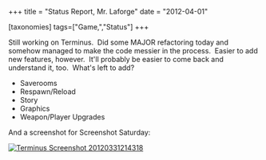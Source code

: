+++
title = "Status Report, Mr. Laforge"
date = "2012-04-01"

[taxonomies]
tags=["Game,","Status"]
+++

Still working on Terminus.  Did some MAJOR refactoring today and somehow managed to make the code messier in the process.  Easier to add new features, however.  It'll probably be easier to come back and understand it, too.  What's left to add?

- Saverooms
- Respawn/Reload
- Story
- Graphics
- Weapon/Player Upgrades

And a screenshot for Screenshot Saturday:

[![](http://www.josephcatrambone.com/wp-content/uploads/2012/04/Screenshot20120331214318.png "Terminus Screenshot 20120331214318")](./img/wp-content-uploads-2012-04-Screenshot20120331214318.png)
